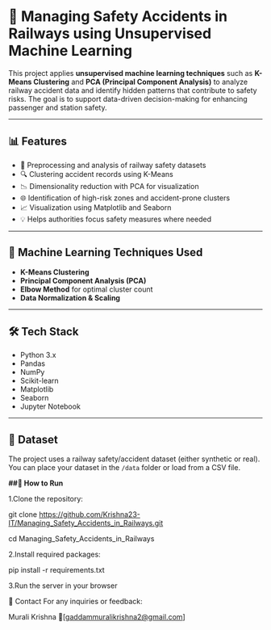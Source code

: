 # 🚉 Managing Safety Accidents in Railways using Unsupervised Machine Learning

This project applies **unsupervised machine learning techniques** such as **K-Means Clustering** and **PCA (Principal Component Analysis)** to analyze railway accident data and identify hidden patterns that contribute to safety risks. The goal is to support data-driven decision-making for enhancing passenger and station safety.

---

## 📊 Features

- 📁 Preprocessing and analysis of railway safety datasets  
- 🔍 Clustering accident records using K-Means  
- 📉 Dimensionality reduction with PCA for visualization  
- 🌐 Identification of high-risk zones and accident-prone clusters  
- 📈 Visualization using Matplotlib and Seaborn  
- 💡 Helps authorities focus safety measures where needed

---

## 🧠 Machine Learning Techniques Used

- **K-Means Clustering**  
- **Principal Component Analysis (PCA)**  
- **Elbow Method** for optimal cluster count  
- **Data Normalization & Scaling**

---

## 🛠️ Tech Stack

- Python 3.x  
- Pandas  
- NumPy  
- Scikit-learn  
- Matplotlib  
- Seaborn  
- Jupyter Notebook

---

## 📂 Dataset

The project uses a railway safety/accident dataset (either synthetic or real).  
You can place your dataset in the `/data` folder or load from a CSV file.


**##🚀 How to Run**

1.Clone the repository:

git clone https://github.com/Krishna23-IT/Managing_Safety_Accidents_in_Railways.git

cd Managing_Safety_Accidents_in_Railways

2.Install required packages:

pip install -r requirements.txt

3.Run the server in your browser

📧 Contact
For any inquiries or feedback:

Murali Krishna
📧[gaddammuralikrishna2@gmail.com]
